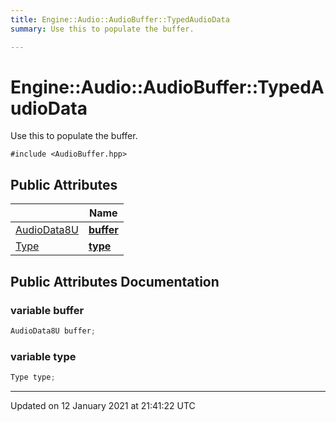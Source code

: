 ```yaml
---
title: Engine::Audio::AudioBuffer::TypedAudioData
summary: Use this to populate the buffer.  

---
```


# Engine::Audio::AudioBuffer::TypedAudioData




Use this to populate the buffer. 

`#include <AudioBuffer.hpp>`



















## Public Attributes

|                | Name           |
| -------------- | -------------- |
| [AudioData8U](/Classes/classEngine_1_1Audio_1_1AudioBuffer.md#typedef-audiodata8u) | **[buffer](/Classes/structEngine_1_1Audio_1_1AudioBuffer_1_1TypedAudioData.md#variable-buffer)**  |
| [Type](/Classes/classEngine_1_1Audio_1_1AudioBuffer.md#enum-type) | **[type](/Classes/structEngine_1_1Audio_1_1AudioBuffer_1_1TypedAudioData.md#variable-type)**  |





















## Public Attributes Documentation

### variable buffer

```cpp
AudioData8U buffer;
```





























### variable type

```cpp
Type type;
```

































-------------------------------

Updated on 12 January 2021 at 21:41:22 UTC